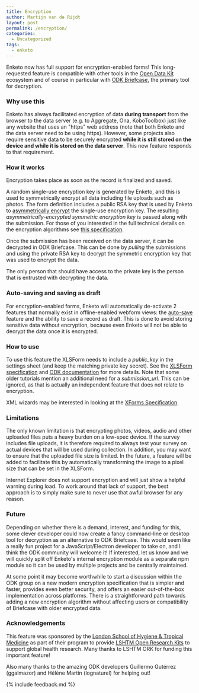 ```yaml
---
title: Encryption
author: Martijn van de Rijdt
layout: post
permalink: /encryption/
categories:
  - Uncategorized
tags:
  - enketo
---
```


Enketo now has full support for encryption-enabled forms! This long-requested feature is compatible with other tools in the [Open Data Kit](https://opendatakit.org) ecosystem and of course in particular with [ODK Briefcase](https://opendatakit.org/software/odk1/#odk-briefcase), the primary tool for decryption.

### Why use this

Enketo has always facilitated encryption of data **during transport** from the browser to the data server (e.g. to Aggregate, Ona, KoboToolbox) just like any website that uses an "https" web address (note that both Enketo and the data server need to be using https). However, some projects also require sensitive data to be securely encrypted **while it is still stored on the device and while it is stored on the data server**. This new feature responds to that requirement.

### How it works

Encryption takes place as soon as the record is finalized and saved.

A random single-use encryption key is generated by Enketo, and this is used to symmetrically encrypt all data including file uploads such as photos. The form definition includes a public RSA key that is used by Enketo to [asymmetrically encrypt](https://en.wikipedia.org/wiki/Public-key_cryptography) the single-use encryption key. The resulting _asymmetrically-encrypted symmetric encryption key_ is passed along with the submission. For those of you interested in the full technical details on the encryption algorithms see [this specification](https://getodk.github.io/xforms-spec/encryption).

Once the submission has been received on the data server, it can be decrypted in ODK Briefcase. This can be done by _pulling_ the submissions and  using the private RSA key to decrypt the symmetric encryption key that was used to encrypt the data.

The only person that should have access to the private key is the person that is entrusted with decrypting the data.

### Auto-saving and saving as draft

For encryption-enabled forms, Enketo will automatically de-activate 2 features that normally exist in offline-enabled webform views: the [auto-save](/auto-save) feature and the ability to save a record as draft. This is done to avoid storing sensitive data without encryption, because even Enketo will not be able to decrypt the data once it is encrypted.

### How to use

To use this feature the XLSForm needs to include a _public_key_ in the settings sheet (and keep the matching private key secret). See the [XLSForm specification](http://xlsform.org/en/#encrypted-forms) and [ODK documentation](https://docs.opendatakit.org/encrypted-forms/) for more details. Note that some older tutorials mention an additional need for a _submission_url_. This can be ignored, as that is actually an independent feature that does not relate to encryption.

XML wizards may be interested in looking at the [XForms Specification](https://getodk.github.io/xforms-spec/#encryption).

### Limitations

The only known limitation is that encrypting photos, videos, audio and other uploaded files puts a heavy burden on a low-spec device. If the survey includes file uploads, it is therefore required to always test your survey on actual devices that will be used during collection. In addition, you may want to ensure that the uploaded file size is limited. In the future, a feature will be added to facilitate this by automatically transforming the image to a pixel size that can be set in the XLSForm.

Internet Explorer does not support encryption and will just show a helpful warning during load. To work around that lack of support, the best approach is to simply make sure to never use that awful browser for any reason.

### Future

Depending on whether there is a demand, interest, and funding for this, some clever developer could now create a fancy command-line or desktop tool for decryption as an alternative to ODK Briefcase. This would seem like a really fun project for a JavaScript/Electron developer to take on, and I think the ODK community will welcome it! If interested, let us know and we will quickly split off Enketo's internal encryption module as a separate npm module so it can be used by multiple projects and be centrally maintained.

At some point it may become worthwhile to start a discussion within the ODK group on a new modern encryption specification that is simpler and faster, provides even better security, and offers an easier out-of-the-box implementation across platforms. There is a straightforward path towards adding a new encryption algorithm without affecting users or compatibility of Briefcase with older encrypted data. 

### Acknowledgements

This feature was sponsored by the [London School of Hygiene & Tropical Medicine](https://www.lshtm.ac.uk/) as part of their program to provide [LSHTM Open Research Kits](http://opendatakit.lshtm.ac.uk/) to support global health research. Many thanks to LSHTM ORK for funding this important feature!

Also many thanks to the amazing ODK developers Guillermo Gutérrez (ggalmazor) and Hélène Martin (lognaturel) for helping out!

{% include feedback.md %}
